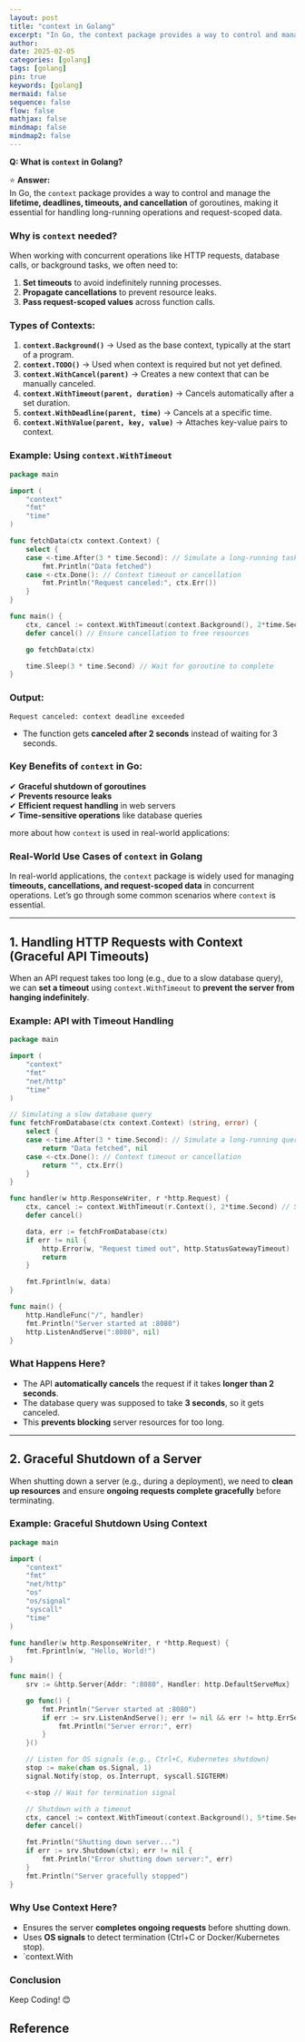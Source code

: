 ```yaml
---
layout: post
title: "context in Golang"
excerpt: "In Go, the context package provides a way to control and manage the lifetime, deadlines, timeouts, and cancellation of goroutines, making it essential for handling long-running operations and request-scoped data."
author: 
date: 2025-02-05
categories: [golang]
tags: [golang]
pin: true
keywords: [golang]
mermaid: false
sequence: false
flow: false
mathjax: false
mindmap: false
mindmap2: false
---
```



**Q: What is `context` in Golang?**  

⭐ **Answer:**  
In Go, the `context` package provides a way to control and manage the **lifetime, deadlines, timeouts, and cancellation** of goroutines, making it essential for handling long-running operations and request-scoped data.  

### **Why is `context` needed?**  
When working with concurrent operations like HTTP requests, database calls, or background tasks, we often need to:  
1. **Set timeouts** to avoid indefinitely running processes.  
2. **Propagate cancellations** to prevent resource leaks.  
3. **Pass request-scoped values** across function calls.  

### **Types of Contexts:**  
1. **`context.Background()`** → Used as the base context, typically at the start of a program.  
2. **`context.TODO()`** → Used when context is required but not yet defined.  
3. **`context.WithCancel(parent)`** → Creates a new context that can be manually canceled.  
4. **`context.WithTimeout(parent, duration)`** → Cancels automatically after a set duration.  
5. **`context.WithDeadline(parent, time)`** → Cancels at a specific time.  
6. **`context.WithValue(parent, key, value)`** → Attaches key-value pairs to context.  

### **Example: Using `context.WithTimeout`**  
```go
package main

import (
    "context"
    "fmt"
    "time"
)

func fetchData(ctx context.Context) {
    select {
    case <-time.After(3 * time.Second): // Simulate a long-running task
        fmt.Println("Data fetched")
    case <-ctx.Done(): // Context timeout or cancellation
        fmt.Println("Request canceled:", ctx.Err())
    }
}

func main() {
    ctx, cancel := context.WithTimeout(context.Background(), 2*time.Second)
    defer cancel() // Ensure cancellation to free resources

    go fetchData(ctx)

    time.Sleep(3 * time.Second) // Wait for goroutine to complete
}
```
### **Output:**  
```
Request canceled: context deadline exceeded
```
- The function gets **canceled after 2 seconds** instead of waiting for 3 seconds.  

### **Key Benefits of `context` in Go:**  
✔ **Graceful shutdown of goroutines**  
✔ **Prevents resource leaks**  
✔ **Efficient request handling** in web servers  
✔ **Time-sensitive operations** like database queries  

more about how `context` is used in real-world applications:

### **Real-World Use Cases of `context` in Golang**  

In real-world applications, the `context` package is widely used for managing **timeouts, cancellations, and request-scoped data** in concurrent operations. Let’s go through some common scenarios where `context` is essential.  

---

## **1. Handling HTTP Requests with Context (Graceful API Timeouts)**  

When an API request takes too long (e.g., due to a slow database query), we can **set a timeout** using `context.WithTimeout` to **prevent the server from hanging indefinitely**.  

### **Example: API with Timeout Handling**
```go
package main

import (
    "context"
    "fmt"
    "net/http"
    "time"
)

// Simulating a slow database query
func fetchFromDatabase(ctx context.Context) (string, error) {
    select {
    case <-time.After(3 * time.Second): // Simulate a long-running query
        return "Data fetched", nil
    case <-ctx.Done(): // Context timeout or cancellation
        return "", ctx.Err()
    }
}

func handler(w http.ResponseWriter, r *http.Request) {
    ctx, cancel := context.WithTimeout(r.Context(), 2*time.Second) // Set request timeout
    defer cancel()

    data, err := fetchFromDatabase(ctx)
    if err != nil {
        http.Error(w, "Request timed out", http.StatusGatewayTimeout)
        return
    }

    fmt.Fprintln(w, data)
}

func main() {
    http.HandleFunc("/", handler)
    fmt.Println("Server started at :8080")
    http.ListenAndServe(":8080", nil)
}
```
### **What Happens Here?**
- The API **automatically cancels** the request if it takes **longer than 2 seconds**.  
- The database query was supposed to take **3 seconds**, so it gets canceled.  
- This **prevents blocking** server resources for too long.  

---

## **2. Graceful Shutdown of a Server**  

When shutting down a server (e.g., during a deployment), we need to **clean up resources** and ensure **ongoing requests complete gracefully** before terminating.  

### **Example: Graceful Shutdown Using Context**  
```go
package main

import (
    "context"
    "fmt"
    "net/http"
    "os"
    "os/signal"
    "syscall"
    "time"
)

func handler(w http.ResponseWriter, r *http.Request) {
    fmt.Fprintln(w, "Hello, World!")
}

func main() {
    srv := &http.Server{Addr: ":8080", Handler: http.DefaultServeMux}

    go func() {
        fmt.Println("Server started at :8080")
        if err := srv.ListenAndServe(); err != nil && err != http.ErrServerClosed {
            fmt.Println("Server error:", err)
        }
    }()

    // Listen for OS signals (e.g., Ctrl+C, Kubernetes shutdown)
    stop := make(chan os.Signal, 1)
    signal.Notify(stop, os.Interrupt, syscall.SIGTERM)

    <-stop // Wait for termination signal

    // Shutdown with a timeout
    ctx, cancel := context.WithTimeout(context.Background(), 5*time.Second)
    defer cancel()

    fmt.Println("Shutting down server...")
    if err := srv.Shutdown(ctx); err != nil {
        fmt.Println("Error shutting down server:", err)
    }
    fmt.Println("Server gracefully stopped")
}
```
### **Why Use Context Here?**
- Ensures the server **completes ongoing requests** before shutting down.  
- Uses **OS signals** to detect termination (Ctrl+C or Docker/Kubernetes stop).  
- `context.With



### **Conclusion**

Keep Coding! 😊

## Reference
